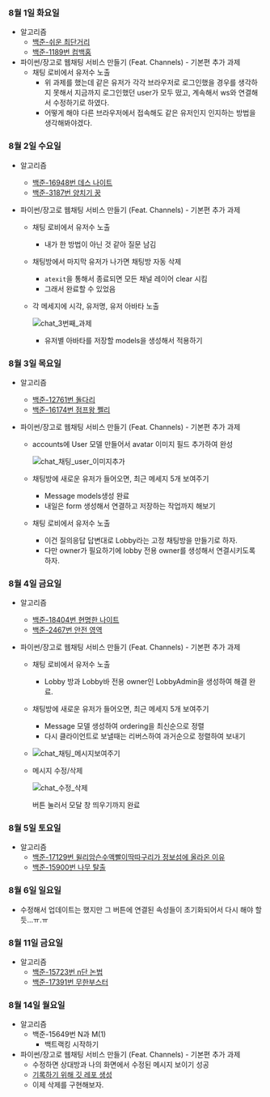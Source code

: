 ### 8월 1일 화요일

- 알고리즘
  - [백준-쉬운 최단거리](https://github.com/sc303030/algorithm_practice/blob/113069300ec68a8df48596ba033f4a8f973ef877/6.BFS/%5B%EB%B0%B1%EC%A4%80%5D%20%EC%89%AC%EC%9A%B4%20%EC%B5%9C%EB%8B%A8%EA%B1%B0%EB%A6%AC%20%ED%8C%8C%EC%9D%B4%EC%8D%AC.md)
  - [백준-1189번 컴백홈](https://github.com/sc303030/algorithm_practice/blob/a75375df08b02087af9ac9bb3afa225363612e11/5.DFS/%5B%EB%B0%B1%EC%A4%80%5D%201189%EB%B2%88%20%EC%BB%B4%EB%B0%B1%ED%99%88%20%ED%8C%8C%EC%9D%B4%EC%8D%AC.md)
- 파이썬/장고로 웹채팅 서비스 만들기 (Feat. Channels) - 기본편 추가 과제
  - 채팅 로비에서 유저수 노출
    - 위 과제를 했는데 같은 유저가 각각 브라우저로 로그인했을 경우를 생각하지 못해서 지금까지 로그인했던 user가 모두 떴고, 계속해서 ws와 연결해서 수정하기로 하였다.
    - 어떻게 해야 다른 브라우저에서 접속해도 같은 유저인지 인지하는 방법을 생각해봐야겠다.

### 8월 2일 수요일

- 알고리즘
  - [백준-16948번 데스 나이트](https://github.com/sc303030/algorithm_practice/blob/e60020748048729f2da0c289044b38b0aa236bbd/6.BFS/%5B%EB%B0%B1%EC%A4%80%5D%2016948%EB%B2%88%20%EB%8D%B0%EC%8A%A4%20%EB%82%98%EC%9D%B4%ED%8A%B8%20%ED%8C%8C%EC%9D%B4%EC%8D%AC.md)
  - [백준-3187번 양치기 꿍](https://github.com/sc303030/algorithm_practice/blob/bf9e720f554a436640dab1c1edccceb0ca123edd/5.DFS/%5B%EB%B0%B1%EC%A4%80%5D%203187%EB%B2%88%20%EC%96%91%EC%B9%98%EA%B8%B0%20%EA%BF%8D%20%ED%8C%8C%EC%9D%B4%EC%8D%AC.md)

- 파이썬/장고로 웹채팅 서비스 만들기 (Feat. Channels) - 기본편 추가 과제

  - 채팅 로비에서 유저수 노출

    - 내가 한 방법이 아닌 것 같아 질문 남김

  - 채팅방에서 마지막 유저가 나가면 채팅방 자동 삭제

    - `atexit`을 통해서 종료되면 모든 채널 레이어 clear 시킴
    - 그래서 완료할 수 있었음

  - 각 메세지에 시각, 유저명, 유저 아바타 노출

    ![chat_3번째_과제](https://github.com/sc303030/tstory_img/assets/52574837/f91f8ffa-439f-42b4-a138-9c844135e31a)

    - 유저별 아바타를 저장할 models을 생성해서 적용하기

### 8월 3일 목요일

- 알고리즘
  - [백준-12761번 돌다리](https://github.com/sc303030/algorithm_practice/blob/c33a049a4ea8f0ab3488279311d9c5ece1cbb39b/6.BFS/%5B%EB%B0%B1%EC%A4%80%5D%2012761%EB%B2%88%20%EB%8F%8C%EB%8B%A4%EB%A6%AC%20%ED%8C%8C%EC%9D%B4%EC%8D%AC.md)
  - [백준-16174번 점프왕 쩰리](https://github.com/sc303030/algorithm_practice/blob/f748d0c92d61fc00b7f66fa3f1805463cf4f8e5c/5.DFS/%5B%EB%B0%B1%EC%A4%80%5D%2016174%EB%B2%88%20%EC%A0%90%ED%94%84%EC%99%95%20%EC%A9%B0%EB%A6%AC(Large)%20%ED%8C%8C%EC%9D%B4%EC%8D%AC.md)

- 파이썬/장고로 웹채팅 서비스 만들기 (Feat. Channels) - 기본편 추가 과제

  - accounts에 User 모델 만들어서 avatar 이미지 필드 추가하여 완성

    ![chat_채팅_user_이미지추가](https://github.com/sc303030/tstory_img/assets/52574837/d9b8a9db-acc4-4b4d-8862-31e9de5b1124)

  - 채팅방에 새로운 유저가 들어오면, 최근 메세지 5개 보여주기
    - Message models생성 완료
    - 내일은 form 생성해서 연결하고 저장하는 작업까지 해보기
  - 채팅 로비에서 유저수 노출
    - 이건 질의응답 답변대로 Lobby라는 고정 채팅방을 만들기로 하자.
    - 다만 owner가 필요하기에 lobby 전용 owner를 생성해서 연결시키도록 하자.

### 8월 4일 금요일

- 알고리즘
  - [백준-18404번 현명한 나이트](https://github.com/sc303030/algorithm_practice/blob/669107ff096b64f98e407dc7f27b278df2381c9c/6.BFS/%5B%EB%B0%B1%EC%A4%80%5D%2018404%EB%B2%88%20%ED%98%84%EB%AA%85%ED%95%9C%20%EB%82%98%EC%9D%B4%ED%8A%B8%20%ED%8C%8C%EC%9D%B4%EC%8D%AC.md)
  - [백준-2467번 안전 영역](https://github.com/sc303030/algorithm_practice/blob/7c67ff2f64ea5f504b79b13f58e49e1e60c8d6d5/5.DFS/%5B%EB%B0%B1%EC%A4%80%5D%202468%EB%B2%88%20%EC%95%88%EC%A0%84%20%EC%98%81%EC%97%AD%20%ED%8C%8C%EC%9D%B4%EC%8D%AC_02.md)
- 파이썬/장고로 웹채팅 서비스 만들기 (Feat. Channels) - 기본편 추가 과제

  - 채팅 로비에서 유저수 노출
    - Lobby 방과 Lobby바 전용 owner인 LobbyAdmin을 생성하여 해결 완료.

  - 채팅방에 새로운 유저가 들어오면, 최근 메세지 5개 보여주기
    - Message 모델 생성하여 ordering을 최신순으로 정렬
    - 다시 클라이언트로 보낼때는 리버스하여 과거순으로 정렬하여 보내기
  - ![chat_채팅_메시지보여주기](https://github.com/sc303030/tstory_img/assets/52574837/0a8e4377-d867-4c74-83c5-b36c6ac3a26f)
  - 메시지 수정/삭제
  
    ![chat_수정_삭제](https://github.com/sc303030/tstory_img/assets/52574837/bd0fd620-b9c3-4b90-a0f4-652b0c88a47a)
  
    버튼 눌러서 모달 창 띄우기까지 완료

### 8월 5일 토요일

- 알고리즘
  -  [백준-17129번 윌리암슨수액빨이딱따구리가 정보섬에 올라온 이유](https://github.com/sc303030/algorithm_practice/blob/98318b9d564dea6cd5fc533411cb187d8543a008/6.BFS/%5B%EB%B0%B1%EC%A4%80%5D%2017129%EB%B2%88%20%EC%9C%8C%EB%A6%AC%EC%95%94%EC%8A%A8%EC%88%98%EC%95%A1%EB%B9%A8%EC%9D%B4%EB%94%B1%EB%94%B0%EA%B5%AC%EB%A6%AC%EA%B0%80%20%EC%A0%95%EB%B3%B4%EC%84%AC%EC%97%90%20%EC%98%AC%EB%9D%BC%EC%98%A8%20%EC%9D%B4%EC%9C%A0%20%ED%8C%8C%EC%9D%B4%EC%8D%AC.md)
  -  [백준-15900번 나무 탈출](https://github.com/sc303030/algorithm_practice/blob/2e92cbcdc9f7d53a93c1eb776a35a5ba2718d450/5.DFS/%5B%EB%B0%B1%EC%A4%80%5D%2015900%EB%B2%88%20%EB%82%98%EB%AC%B4%20%ED%83%88%EC%B6%9C%20%ED%8C%8C%EC%9D%B4%EC%8D%AC.md)

### 8월 6일 일요일

- 수정해서 업데이트는 했지만 그 버튼에 연결된 속성들이 초기화되어서 다시 해야 할 듯...ㅠ.ㅠ

### 8월 11일 금요일

- 알고리즘
  -  [백준-15723번 n단 논법](https://github.com/sc303030/algorithm_practice/blob/85b18355074c285c403894f40a8aec82416f64a7/10.dynamic_programming/%5B%EB%B0%B1%EC%A4%80%5D%2015723%EB%B2%88%20n%EB%8B%A8%20%EB%85%BC%EB%B2%95%20%ED%8C%8C%EC%9D%B4%EC%8D%AC.md)
  -  [백준-17391번 무한부스터](https://github.com/sc303030/algorithm_practice/blob/c6477063fff6b3a9e4611933d7639451715bb801/6.BFS/%5B%EB%B0%B1%EC%A4%80%5D%2017391%EB%B2%88%20%EB%AC%B4%ED%95%9C%EB%B6%80%EC%8A%A4%ED%84%B0%20%ED%8C%8C%EC%9D%B4%EC%8D%AC.md)

### 8월 14일 월요일

- 알고리즘
  - 백준-15649번 N과 M(1)
    - 백트랙킹 시작하기
- 파이썬/장고로 웹채팅 서비스 만들기 (Feat. Channels) - 기본편 추가 과제
  - 수정하면 상대방과 나의 화면에서 수정된 메시지 보이기 성공
  - [기록하기 위해 깃 레포 생성](https://github.com/sc303030/django-chat)
  - 이제 삭제를 구현해보자.